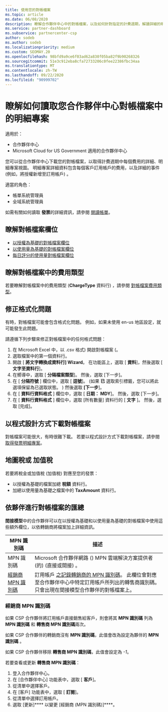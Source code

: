 ```yaml
---
title: 使用您的對帳檔案
ms.topic: article
ms.date: 06/08/2020
description: 瞭解合作夥伴中心中的對帳檔案，以及如何針對指定的計費週期，解讀詳細的明細專案查看費用。
ms.service: partner-dashboard
ms.subservice: partnercenter-csp
author: sodeb
ms.author: sodeb
ms.localizationpriority: medium
ms.custom: SEOMAY.20
ms.openlocfilehash: 98bfd9a9ce6f03ad62a830f05ba82f9b90268326
ms.sourcegitcommit: 51e3c912eba8cfa72733206c0fee22386fbc34aa
ms.translationtype: MT
ms.contentlocale: zh-TW
ms.lasthandoff: 09/22/2020
ms.locfileid: "90999702"
---
```

# <a name="learn-how-to-read-the-line-items-in-your-partner-center-reconciliation-files"></a>瞭解如何讀取您合作夥伴中心對帳檔案中的明細專案

適用於：

- 合作夥伴中心
- Microsoft Cloud for US Government 適用的合作夥伴中心

您可以從合作夥伴中心下載您的對帳檔案，以取得計費週期中每個費用的詳細、明細專案視圖。 明細專案詳細資料包含每個客戶訂用帳戶的費用，以及詳細的事件 (例如，將授權新增至訂用帳戶) 。

適當的角色：

- 帳單系統管理員
- 全域系統管理員

如需有關如何讀取 **發票**的詳細資訊，請參閱 [閱讀帳單](read-your-bill.md)。

## <a name="understand-reconciliation-file-fields"></a>瞭解對帳檔案欄位

- [以授權為基礎的對帳檔案欄位](license-based-recon-files.md)
- [以使用量為基礎的對帳檔案欄位](usage-based-recon-files.md)
- [每日評分的使用量對帳檔案欄位](daily-rated-usage-recon-files.md)

## <a name="understand-charge-types-in-reconciliation-files"></a>瞭解對帳檔案中的費用類型

若要瞭解對帳檔案中的費用類型 (**ChargeType** 資料行) ，請參閱 [對帳檔案費用類型](recon-file-charge-types.md)。

## <a name="fix-formatting-issues"></a>修正格式化問題

有時，對帳檔案可能會包含格式化問題。 例如，如果未使用 en-us 地區設定，就可能發生此問題。

請遵循下列步驟來修正對帳檔案中的任何格式問題：

1. 在 Microsoft Excel 中，以 .csv 格式) 開啟對帳檔案 (。
2. 選取檔案中的第一個資料行。
3. 開啟 [ **將文字轉換成資料行] Wizard**。 在功能區上，選取 [ **資料**]，然後選取 [ **文字至資料行**]。
4. 在嚮導中，選取 [ **分隔檔案類型**]。 然後，選取 [下一步]。
5. 在 [ **分隔符號** ] 欄位中，選取 [ **逗號**]。  (如果 **已** 選取索引標籤，您可以將此選項保留為已選取狀態。 ) 然後選取 **[下一步**]。
6. 在 [ **資料行資料格式** ] 欄位中，選取 [ **日期： MDY**]。 然後，選取 [下一步]。
7. 在 [ **資料行資料格式** ] 欄位中，選取 [所有數量] 資料行的 [ **文字** ]。 然後，選取 [完成]。

## <a name="download-reconciliation-files-programmatically"></a>以程式設計方式下載對帳檔案

對帳檔案可能很大，有時很難下載。 若要以程式設計方式下載對帳檔案，請參閱 [取得發票明細專案](/partner-center/develop/get-invoiceline-items)。

## <a name="map-taxes-or-vat"></a>地圖稅或 加值稅

若要將稅金或加值稅 (加值稅) 對應至您的發票：

- 以授權為基礎的檔案加總 **稅額** 資料行。
- 加總以使用量為基礎之檔案中的 **TaxAmount** 資料行。

## <a name="itemize-reconciliation-files-by-partner"></a>依夥伴進行對帳檔案的匯總

**間接模型**中的合作夥伴可以在以授權為基礎和以使用量為基礎的對帳檔案中使用這些額外欄位，以依轉銷商將檔案加上詳細資訊。

| MPN 識別碼 | 描述 |
| ------ | ----------- |
| MPN 識別碼 | Microsoft 合作夥伴網路 () MPN 雲端解決方案提供者 (的)  (直接或間接) 。 |
| [經銷商 MPN 識別碼](#reseller-mpn-id) | 訂用帳戶 [之記錄轉銷商的 MPN 識別碼](#reseller-mpn-id)。 此欄位會對應至合作夥伴中心中特定訂用帳戶所列出的轉售商識別碼。 只會出現在間接模型合作夥伴的對帳檔案上。 |

### <a name="reseller-mpn-id"></a>經銷商 MPN 識別碼

如果 CSP 合作夥伴將訂用帳戶直接銷售給客戶，則會將其 **MPN 識別碼** 列為 **MPN 識別碼** 和 **轉售商 MPN 識別碼**兩次。

如果 CSP 合作夥伴的轉銷商沒有 **MPN 識別碼**，此值會改為設定為夥伴的 **MPN 識別碼** 。

如果 CSP 合作夥伴移除 **轉售商 MPN 識別碼**，此值會設定為 *-1*。

若要查看或更新 **轉售商 MPN 識別碼**：

1. 登入合作夥伴中心。
2. 在 [合作夥伴中心] 功能表中，選取 [ **客戶**]。
3. 從清單中選擇客戶。
4. 在 [客戶] 功能表中，選取 [ **訂閱**]。
5. 從清單中選擇訂用帳戶。
6. 選取 \[更新\]**** 以變更 \[經銷商 (MPN 識別碼)\]****。